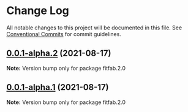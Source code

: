 # Change Log

All notable changes to this project will be documented in this file.
See [Conventional Commits](https://conventionalcommits.org) for commit guidelines.

## [0.0.1-alpha.2](https://github.com/fitfab/fitfab.2/compare/v0.0.1-alpha.1...v0.0.1-alpha.2) (2021-08-17)

**Note:** Version bump only for package fitfab.2.0





## [0.0.1-alpha.1](https://github.com/fitfab/fitfab.2/compare/v0.0.1-alpha.0...v0.0.1-alpha.1) (2021-08-17)

**Note:** Version bump only for package fitfab.2.0
